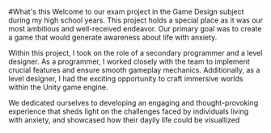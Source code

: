 #What's this
Welcome to our exam project in the Game Design subject during my high school years. This project holds a special place as it was our most ambitious and well-received endeavor. Our primary goal was to create a game that would generate awareness about life with anxiety.

Within this project, I took on the role of a secondary programmer and a level designer. As a programmer, I worked closely with the team to implement crucial features and ensure smooth gameplay mechanics. Additionally, as a level designer, I had the exciting opportunity to craft immersive worlds within the Unity game engine.

We dedicated ourselves to developing an engaging and thought-provoking experience that sheds light on the challenges faced by individuals living with anxiety, and showcased how their dayily life could be visuallized
